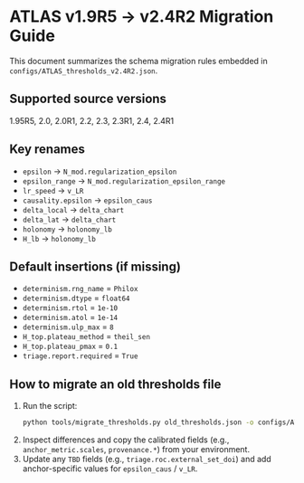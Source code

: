 # ATLAS v1.9R5 → v2.4R2 Migration Guide

This document summarizes the schema migration rules embedded in `configs/ATLAS_thresholds_v2.4R2.json`.

## Supported source versions
1.95R5, 2.0, 2.0R1, 2.2, 2.3, 2.3R1, 2.4, 2.4R1

## Key renames
- `epsilon` → `N_mod.regularization_epsilon`
- `epsilon_range` → `N_mod.regularization_epsilon_range`
- `lr_speed` → `v_LR`
- `causality.epsilon` → `epsilon_caus`
- `delta_local` → `delta_chart`
- `delta_lat` → `delta_chart`
- `holonomy` → `holonomy_lb`
- `H_lb` → `holonomy_lb`

## Default insertions (if missing)
- `determinism.rng_name` = `Philox`
- `determinism.dtype` = `float64`
- `determinism.rtol` = `1e-10`
- `determinism.atol` = `1e-14`
- `determinism.ulp_max` = `8`
- `H_top.plateau_method` = `theil_sen`
- `H_top.plateau_pmax` = `0.1`
- `triage.report.required` = `True`

## How to migrate an old thresholds file
1. Run the script:
   ```bash
   python tools/migrate_thresholds.py old_thresholds.json -o configs/ATLAS_thresholds_v2.4R2.migrated.json
   ```
2. Inspect differences and copy the calibrated fields (e.g., `anchor_metric.scales`, `provenance.*`) from your environment.
3. Update any `TBD` fields (e.g., `triage.roc.external_set_doi`) and add anchor-specific values for `epsilon_caus` / `v_LR`.
